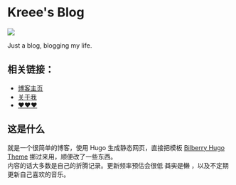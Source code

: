 # Kreee's Blog

[![](https://github.com/ohmykreee/kreee-blog/actions/workflows/publish-site.yml/badge.svg)](https://blog.kre3.net)

Just a blog, blogging my life.   
## 相关链接：
- [博客主页](https://blog.kre3.net/)   
- [关于我](https://blog.kre3.net/page/about/)
- [❤❤❤](https://blog.kre3.net/page/donate/)

## 这是什么
就是一个很简单的博客，使用 Hugo 生成静态网页，直接把模板 [Bilberry Hugo Theme](https://github.com/Lednerb/bilberry-hugo-theme) 挪过来用，顺便改了一些东西。   
内容的话大多数是自己的折腾记录。更新频率预估会很低 ~~其实是懒~~ ，以及不定期更新自己喜欢的音乐。
